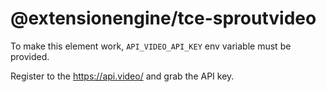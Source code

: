 # @extensionengine/tce-sproutvideo

To make this element work, `API_VIDEO_API_KEY` env variable must be provided.

Register to the https://api.video/ and grab the API key.
